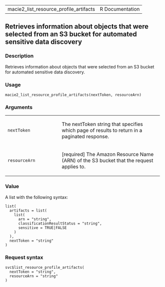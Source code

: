<table style="width: 100%;">
<tbody>
<tr class="odd">
<td>macie2_list_resource_profile_artifacts</td>
<td style="text-align: right;">R Documentation</td>
</tr>
</tbody>
</table>

## Retrieves information about objects that were selected from an S3 bucket for automated sensitive data discovery

### Description

Retrieves information about objects that were selected from an S3 bucket
for automated sensitive data discovery.

### Usage

    macie2_list_resource_profile_artifacts(nextToken, resourceArn)

### Arguments

<table>
<colgroup>
<col style="width: 35%" />
<col style="width: 65%" />
</colgroup>
<tbody>
<tr class="odd">
<td><code
id="macie2_list_resource_profile_artifacts_:_nextToken">nextToken</code></td>
<td><p>The nextToken string that specifies which page of results to
return in a paginated response.</p></td>
</tr>
<tr class="even">
<td><code
id="macie2_list_resource_profile_artifacts_:_resourceArn">resourceArn</code></td>
<td><p>[required] The Amazon Resource Name (ARN) of the S3 bucket that
the request applies to.</p></td>
</tr>
</tbody>
</table>

### Value

A list with the following syntax:

    list(
      artifacts = list(
        list(
          arn = "string",
          classificationResultStatus = "string",
          sensitive = TRUE|FALSE
        )
      ),
      nextToken = "string"
    )

### Request syntax

    svc$list_resource_profile_artifacts(
      nextToken = "string",
      resourceArn = "string"
    )
